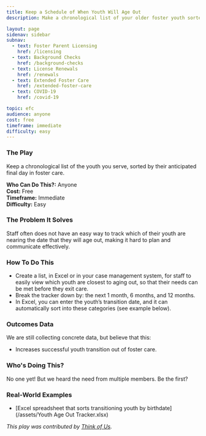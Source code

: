 ```yaml
---
title: Keep a Schedule of When Youth Will Age Out
description: Make a chronological list of your older foster youth sorted by their expected transition date.

layout: page
sidenav: sidebar
subnav:
  - text: Foster Parent Licensing
    href: /licensing
  - text: Background Checks
    href: /background-checks
  - text: License Renewals
    href: /renewals
  - text: Extended Foster Care
    href: /extended-foster-care
  - text: COVID-19
    href: /covid-19

topic: efc
audience: anyone
cost: free
timeframe: immediate
difficulty: easy
---
```



### The Play

Keep a chronological list of the youth you serve, sorted by their anticipated final day in foster care.

**Who Can Do This?:**
Anyone<br />
**Cost:**
Free<br />
**Timeframe:**
Immediate<br />
**Difficulty:**
Easy<br />

### The Problem It Solves

Staff often does not have an easy way to track which of their youth are nearing the date that they will age out, making it hard to plan and communicate effectively.  

### How To Do This

* Create a list, in Excel or in your case management system, for staff to easily view which youth are closest to aging out, so that their needs can be met before they exit care.
* Break the tracker down by: the next 1 month, 6 months, and 12 months.
* In Excel, you can enter the youth’s transition date, and it can automatically sort into these categories (see example below).

### Outcomes Data

We are still collecting concrete data, but believe that this:
* Increases successful youth transition out of foster care.

### Who's Doing This?

No one yet! But we heard the need from multiple members. Be the first?

### Real-World Examples

* [Excel spreadsheet that sorts transitioning youth by birthdate](/assets/Youth Age Out Tracker.xlsx)

*This play was contributed by [Think of Us](https://thinkof-us.org).*